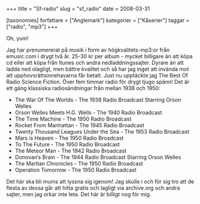 +++
title = "Sf-radio"
slug = "sf_radio"
date = 2008-03-31

[taxonomies]
forfattare = ["Anglemark"]
kategorier = ["Kåserier"]
taggar = ["radio", "mp3"]
+++

Oh, yum!

Jag har prenumererat på musik i form av högkvalitets-mp3:or från emusic.com i drygt två år. 25-30 kr per album - mycket billigare än att köpa cd eller att köpa från Itunes och andra nedladdningssajter. Dyrare än att ladda ned olagligt, men bättre kvalitet och så har jag inget att invända mot att upphovsrättsinnehavarna får betalt. Just nu upptäckte jag The Best Of Radio Science Fiction. Över fem timmar radio för drygt tjugo spänn! Det är ett gäng klassiska radiosändningar från mellan 1938 och 1950:
<ul>
	<li>The War Of The Worlds - The 1938 Radio Broadcast Starring Orson Welles</li>
	<li>Orson Welles Meets H.G. Wells - The 1940 Radio Broadcast</li>
	<li>The Time Machine - The 1950 Radio Broadcast</li>
	<li>Rocket From Manhattan - The 1945 Radio Broadcast</li>
	<li>Twenty Thousand Leagues Under the Sea - The 1953 Radio Broadcast</li>
	<li>Mars is Heaven - The 1950 Radio Broadcast</li>
	<li>To The Future - The 1950 Radio Broadcast</li>
	<li>The Meteor Man - The 1942 Radio Broadcast</li>
	<li>Donovan’s Brain - The 1944 Radio Broadcast Starring Orson Welles</li>
	<li>The Martian Chronicles - The 1950 Radio Broadcast</li>
	<li>Operation Tomorrow - The 1950 Radio Broadcast</li>
</ul>
Det här ska bli mums att lyssna sig igenom! Jag skulle i och för sig tro att de flesta av dessa går att hitta gratis och lagligt via archive.org och andra sajter, men jag orkar inte leta. Det här är billigt nog för mig.
